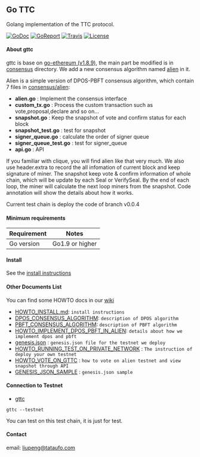 ## Go TTC

Golang implementation of the TTC protocol.

[![GoDoc](https://img.shields.io/badge/godoc-reference-blue.svg)](https://godoc.org/github.com/TTCECO/gttc)
[![GoReport](https://goreportcard.com/badge/github.com/TTCECO/gttc)](https://goreportcard.com/report/github.com/TTCECO/gttc)
[![Travis](https://travis-ci.org/TTCECO/gttc.svg?branch=master)](https://travis-ci.org/TTCECO/gttc)
[![License](https://img.shields.io/badge/license-GPL%20v3-blue.svg)](LICENSE)
#### About gttc

gttc is base on [go-ethereum (v1.8.9)](https://github.com/ethereum/go-ethereum), the main part be modified is in [consensus](consensus/) directory. We add a new consensus algorithm named [alien](consensus/alien/) in it.

Alien is a simple version of DPOS-PBFT consensus algorithm, which contain 7 files in [consensus/alien](consensus/alien/):

* **alien.go**    : Implement the consensus interface
* **custom_tx.go** : Process the custom transaction such as vote,proposal,declare and so on...
* **snapshot.go** : Keep the snapshot of vote and confirm status for each block
* **snapshot_test.go** : test for snapshot
* **signer_queue.go**  : calculate the order of signer queue
* **signer_queue_test.go** : test for signer_queue
* **api.go**      : API

If you familiar with clique, you will find alien like that very much. We also use header.extra to record the all infomation of current block and keep signature of miner. The snapshot keep vote & confirm information of whole chain, which will be update by each Seal or VerifySeal. By the end of each loop, the miner will calculate the next loop miners from the snapshot. Code annotation will show the details about how it works.

Current test chain is deploy the code of branch v0.0.4

#### Minimum requirements

Requirement|Notes
---|---
Go version | Go1.9 or higher

#### Install

See the [install instructions](/docs/HOWTO_INSTALL.md)

#### Other Documents List

You can find some HOWTO docs in our [wiki](https://github.com/TTCECO/gttc/wiki/)

* [HOWTO_INSTALL.md](https://github.com/TTCECO/gttc/wiki/Building-GTTC): `install instructions`
* [DPOS_CONSENSUS_ALGORITHM](https://github.com/TTCECO/gttc/wiki/DPOS_CONSENSUS_ALGORITHM): `description of DPOS algorithm`
* [PBFT_CONSENSUS_ALGORITHM](https://github.com/TTCECO/gttc/wiki/PBFT_CONSENSUS_ALGORITHM): `description of PBFT algorithm`
* [HOWTO_IMPLEMENT_DPOS_PBFT_IN_ALIEN](https://github.com/TTCECO/gttc/wiki/HOWTO_IMPLEMENT_DPOS_PBFT_IN_ALIEN): `details about how we implement dpos and pbft`
* [genesis.json](https://github.com/TTCECO/gttc/wiki/genesis.json)  : `genesis.json file for the testnet we deploy`
* [HOWTO_RUNNING_TEST_ON_PRIVATE_NETWORK](https://github.com/TTCECO/gttc/wiki/HOWTO_RUNNING_TEST_ON_PRIVATE_NETWORK) : `The instruction of deploy your own testnet`
* [HOWTO_VOTE_ON_GTTC](https://github.com/TTCECO/gttc/wiki//HOWTO_VOTE_ON_GTTC)  : `how to vote on alien testnet and view snapshot through API`
* [GENESIS_JSON_SAMPLE](https://github.com/TTCECO/gttc/wiki/GENESIS_JSON_SAMPLE) : `genesis.json sample`

#### Connection to Testnet

* [gttc](cmd/gttc)

```
gttc --testnet
```

You can test on this test chain, it is just for test.

#### Contact

email: liupeng@tataufo.com